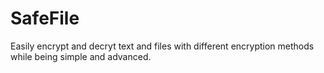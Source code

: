# SafeFile
Easily encrypt and decryt text and files with different encryption methods while being simple and advanced. 

